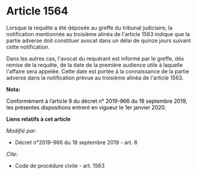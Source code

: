 # Article 1564

Lorsque la requête a été déposée au greffe du tribunal judiciaire, la notification mentionnée au troisième alinéa de
l'article 1563 indique que la partie adverse doit constituer avocat dans un délai de quinze jours suivant cette notification.

Dans les autres cas, l'avocat du requérant est informé par le greffe, dès remise de la requête, de la date de la première
audience utile à laquelle l'affaire sera appelée. Cette date est portée à la connaissance de la partie adverse dans la
notification prévue au troisième alinéa de l'article 1563.

**Nota:**

<font color="black">Conformément à l’article 9 du décret n° 2019-966 du 18 septembre 2019, les présentes dispositions entrent
en vigueur le 1er janvier 2020.</font>

**Liens relatifs à cet article**

_Modifié par_:

  - Décret n°2019-966 du 18 septembre 2019 - art. 8

_Cite_:

  - Code de procédure civile - art. 1563
